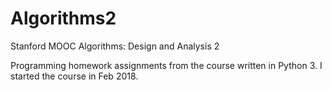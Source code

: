 # Algorithms2
Stanford MOOC Algorithms: Design and Analysis 2

Programming homework assignments from the course written in Python 3. I started the course in Feb 2018.
